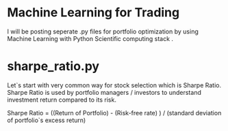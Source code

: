 # Machine Learning for Trading
I will be posting seperate .py files for portfolio optimization by using Machine Learning with Python Scientific computing stack . 

# sharpe_ratio.py 
Let`s start with very common way for stock selection which is Sharpe Ratio. 
Sharpe Ratio is used by portfolio managers / investors to understand investment return compared to its risk. 

Sharpe Ratio = ((Return of Portfolio) - (Risk-free rate) ) / (standard deviation of portfolio`s excess return)
